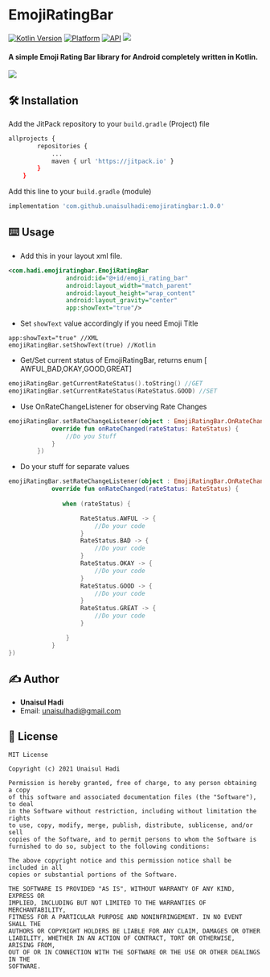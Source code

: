 # EmojiRatingBar
[![Kotlin Version](https://img.shields.io/badge/Kotlin-v1.5.10-blue.svg)](https://kotlinlang.org)  [![Platform](https://img.shields.io/badge/Platform-Android-green.svg?style=flat)](https://www.android.com/) [![API](https://img.shields.io/badge/API-21%2B-brightgreen.svg?style=flat)](https://android-arsenal.com/api?level=21)
[![](https://jitpack.io/v/unaisulhadi/emojiratingbar.svg)](https://jitpack.io/#unaisulhadi/emojiratingbar)
<br/>

#### A simple Emoji Rating Bar library for Android completely written in Kotlin.

 <img src="https://raw.githubusercontent.com/unaisulhadi/EmojiRatingBar/master/art/Rating.png">
 
## 🛠 Installation

Add the JitPack repository to your ```build.gradle``` (Project) file
```bash
allprojects {
		repositories {
			...
			maven { url 'https://jitpack.io' }
		}
	}
```

Add this line to your ```build.gradle``` (module)
```bash
implementation 'com.github.unaisulhadi:emojiratingbar:1.0.0'
```

## ⌨️ Usage

- Add this in your layout xml file.

```xml
<com.hadi.emojiratingbar.EmojiRatingBar
                android:id="@+id/emoji_rating_bar"
                android:layout_width="match_parent"
                android:layout_height="wrap_content"
                android:layout_gravity="center"
                app:showText="true"/>
```
- Set ```showText``` value accordingly if you need Emoji Title
```
app:showText="true" //XML
emojiRatingBar.setShowText(true) //Kotlin
```
- Get/Set current status of EmojiRatingBar, returns enum 
[ AWFUL,BAD,OKAY,GOOD,GREAT]
```kotlin
emojiRatingBar.getCurrentRateStatus().toString() //GET
emojiRatingBar.setCurrentRateStatus(RateStatus.GOOD) //SET

```
- Use OnRateChangeListener for observing Rate Changes
```kotlin
emojiRatingBar.setRateChangeListener(object : EmojiRatingBar.OnRateChangeListener {
            override fun onRateChanged(rateStatus: RateStatus) {
                //Do you Stuff
            }
        })
```
- Do your stuff for separate values
```kotlin
emojiRatingBar.setRateChangeListener(object : EmojiRatingBar.OnRateChangeListener {
            override fun onRateChanged(rateStatus: RateStatus) {
               
               when (rateStatus) {

                    RateStatus.AWFUL -> {
                        //Do your code
                    }
                    RateStatus.BAD -> {
                        //Do your code
                    }
                    RateStatus.OKAY -> {
                        //Do your code
                    }
                    RateStatus.GOOD -> {
                        //Do your code
                    }
                    RateStatus.GREAT -> {
                        //Do your code
                    }

                }
            }
})
 ```

## ✍️ Author
* <b>Unaisul Hadi</b>
* Email: unaisulhadi@gmail.com


## 📝 License

```
MIT License

Copyright (c) 2021 Unaisul Hadi

Permission is hereby granted, free of charge, to any person obtaining a copy
of this software and associated documentation files (the "Software"), to deal
in the Software without restriction, including without limitation the rights
to use, copy, modify, merge, publish, distribute, sublicense, and/or sell
copies of the Software, and to permit persons to whom the Software is
furnished to do so, subject to the following conditions:

The above copyright notice and this permission notice shall be included in all
copies or substantial portions of the Software.

THE SOFTWARE IS PROVIDED "AS IS", WITHOUT WARRANTY OF ANY KIND, EXPRESS OR
IMPLIED, INCLUDING BUT NOT LIMITED TO THE WARRANTIES OF MERCHANTABILITY,
FITNESS FOR A PARTICULAR PURPOSE AND NONINFRINGEMENT. IN NO EVENT SHALL THE
AUTHORS OR COPYRIGHT HOLDERS BE LIABLE FOR ANY CLAIM, DAMAGES OR OTHER
LIABILITY, WHETHER IN AN ACTION OF CONTRACT, TORT OR OTHERWISE, ARISING FROM,
OUT OF OR IN CONNECTION WITH THE SOFTWARE OR THE USE OR OTHER DEALINGS IN THE
SOFTWARE.
```
